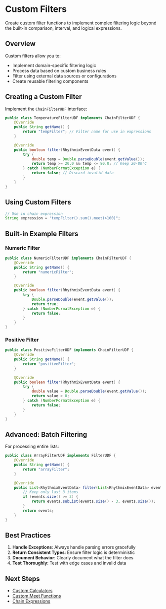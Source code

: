 # Custom Filters

Create custom filter functions to implement complex filtering logic beyond the built-in comparison, interval, and logical expressions.

## Overview

Custom filters allow you to:
- Implement domain-specific filtering logic
- Process data based on custom business rules
- Filter using external data sources or configurations
- Create reusable filtering components

## Creating a Custom Filter

Implement the `ChainFilterUDF` interface:

```java
public class TemperatureFilterUDF implements ChainFilterUDF {
    @Override
    public String getName() {
        return "tempFilter"; // Filter name for use in expressions
    }

    @Override
    public boolean filter(RhythmixEventData event) {
        try {
            double temp = Double.parseDouble(event.getValue());
            return temp >= 20.0 && temp <= 80.0; // Keep 20-80°C
        } catch (NumberFormatException e) {
            return false; // Discard invalid data
        }
    }
}
```

## Using Custom Filters

```java
// Use in chain expression
String expression = "tempFilter().sum().meet(>100)";
```

## Built-in Example Filters

### Numeric Filter

```java
public class NumericFilterUDF implements ChainFilterUDF {
    @Override
    public String getName() {
        return "numericFilter";
    }

    @Override
    public boolean filter(RhythmixEventData event) {
        try {
            Double.parseDouble(event.getValue());
            return true;
        } catch (NumberFormatException e) {
            return false;
        }
    }
}
```

### Positive Filter

```java
public class PositiveFilterUDF implements ChainFilterUDF {
    @Override
    public String getName() {
        return "positiveFilter";
    }

    @Override
    public boolean filter(RhythmixEventData event) {
        try {
            double value = Double.parseDouble(event.getValue());
            return value > 0;
        } catch (NumberFormatException e) {
            return false;
        }
    }
}
```

## Advanced: Batch Filtering

For processing entire lists:

```java
public class ArrayFilterUDF implements FilterUDF {
    @Override
    public String getName() {
        return "arrayFilter";
    }

    @Override
    public List<RhythmixEventData> filter(List<RhythmixEventData> events) {
        // Keep only last 3 items
        if (events.size() >= 3) {
            return events.subList(events.size() - 3, events.size());
        }
        return events;
    }
}
```

## Best Practices

1. **Handle Exceptions**: Always handle parsing errors gracefully
2. **Return Consistent Types**: Ensure filter logic is deterministic
3. **Document Behavior**: Clearly document what the filter does
4. **Test Thoroughly**: Test with edge cases and invalid data

## Next Steps

- [Custom Calculators](./custom-calculators)
- [Custom Meet Functions](./custom-meet-functions)
- [Chain Expressions](../expressions/chain/overview)

